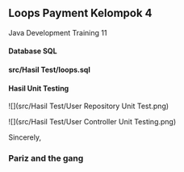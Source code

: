 ## Loops Payment Kelompok 4

Java Development Training 11

#### Database SQL

#### src/Hasil Test/loops.sql 

#### Hasil Unit Testing

![](src/Hasil Test/User Repository Unit Test.png)

![](src/Hasil Test/User Controller Unit Testing.png) 

Sincerely,
### Pariz and the gang